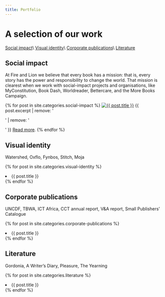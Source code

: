 ```yaml
---
title: Portfolio
---
```


# A selection of our work

[Social impact](#social-impact)\\
[Visual identity](#visual-identity)\\
[Corporate publications](#corporate-publications)\\
[Literature](#literature)

## Social impact

At Fire and Lion we believe that every book has a mission: that is, every story has the power and responsibility to change the world. That mission is clearest when we work with social-impact projects and organisations, like MyConstitution, Book Dash, Worldreader, Bettercare, and the More Books Campaign.

{% for post in site.categories.social-impact %}
<a href="{{ post.url }}" title="{{ post.title }}">
<img src="../images/{{ post.image }}" alt="{{ post.title }}" class="thumbnail"></a>
{{ post.excerpt | remove: '<p>' | remove: '</p>' }} <a href="{{ post.url }}" title="{{ post.title }}">Read more</a>.
{% endfor %}

## Visual identity

Watershed, Oxflo, Fynbos, Stitch, Moja

{% for post in site.categories.visual-identity %}
    <li>{{ post.title }}</li>
{% endfor %}

## Corporate publications

UNCDF, TBWA, ICT Africa, CCT annual report, V&A report, Small Publishers’ Catalogue

{% for post in site.categories.corporate-publications %}
    <li>{{ post.title }}</li>
{% endfor %}

## Literature

Gordonia, A Writer’s Diary, Pleasure, The Yearning

{% for post in site.categories.literature %}
    <li>{{ post.title }}</li>
{% endfor %}

